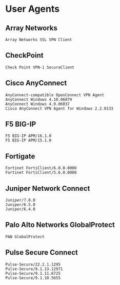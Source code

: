 # User Agents

## Array Networks

```
Array Networks SSL VPN Client
```

## CheckPoint

```
Check Point VPN-1 SecureClient
```

## Cisco AnyConnect

```
AnyConnect-compatible OpenConnect VPN Agent
AnyConnect Windows 4.10.06079
AnyConnect Windows 4.9.06037
Cisco AnyConnect VPN Agent for Windows 2.2.0133
```

## F5 BIG-IP

```
F5 BIG-IP APM/16.1.0
F5 BIG-IP APM/15.1.0
```

## Fortigate

```
Fortinet FortiClient/6.0.0.0000
Fortinet FortiClient/5.6.0.0000
```

## Juniper Network Connect

```
Juniper/7.0.0
Juniper/6.5.0
Juniper/6.4.0
```

## Palo Alto Networks GlobalProtect

```
PAN GlobalProtect
```

## Pulse Secure Connect

```
Pulse-Secure/22.2.1.1295
Pulse-Secure/9.1.13.12971
Pulse-Secure/9.1.11.6725
Pulse-Secure/9.1.10.5655
```